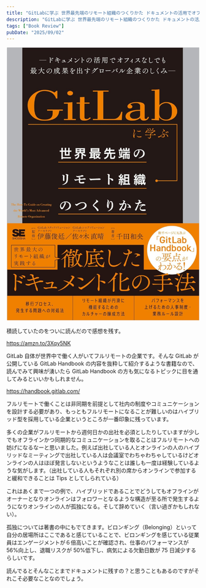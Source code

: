 ```yaml
---
title: "GitLabに学ぶ 世界最先端のリモート組織のつくりかた ドキュメントの活用でオフィスなしでも最大の成果を出すグローバル企業のしくみを読んだ"
description: "GitLabに学ぶ 世界最先端のリモート組織のつくりかた ドキュメントの活用でオフィスなしでも最大の成果を出すグローバル企業のしくみを読んだのでその感想をまとめます。"
tags: ["Book Review"]
pubDate: "2025/09/02"
---
```


![読んだ本の表紙](../../../assets/2024/book-review-learning-from-gitlab/20240902232027.png)

積読していたのをついに読んだので感想を残す。

https://amzn.to/3Xqy5NK

GitLab 自体が世界中で働く人がいてフルリモートの企業です。そんな GitLab が公開している GitLab Handbook の内容を抜粋して紹介するような書籍なので、読んでみて興味が湧いたら GitLab Handbook の方も気になるトピックに目を通してみるといいかもしれません。

https://handbook.gitlab.com/

フルリモートで働くことは非同期を前提として社内の制度やコミュニケーションを設計する必要があり、もっともフルリモートになることが難しいのはハイブリッド型を採用している企業というところが一番印象に残っています。

多くの企業がフルリモートから週何日かの出社を必須としたりしていますが少しでもオフラインかつ同期的なコミュニケーションを取ることはフルリモートへの妨げになるなーと思いました。例えば出社している人とオンラインの人のハイブリッドなミーティングで出社している人は会議室でわちゃわちゃしているけどオンラインの人はほぼ発言しないというようなことは誰しも一度は経験しているような気がします。（出社している人もそれぞれ別の席からオンラインで参加すると緩和できることは Tips としてしられている）

これはあくまで一つの例で、ハイブリッドであることでどうしてもオフラインがオーナーとなりオンラインはフォロワーとなるような構造が至る所で発生するようになりオンラインの人が孤独になる。そして辞めていく（言い過ぎかもしれない）。

孤独については著書の中にもでてきます。ビロンギング（Belonging）といって自分の居場所はここであると感じていることで、ビロンギングを感じている従業員はエンゲージメントが６倍高いことが確認され、仕事のパフォーマンスが 56%向上し、退職リスクが 50%低下し、病気による欠勤日数が 75 日減少するらしいです。

読んでるとそんなことまでドキュメントに残すの？と思うこともあるのですがそれこそ必要なことなのでしょう。
